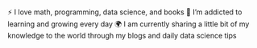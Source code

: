 ⚡ I love math, programming, data science, and books
🌱 I’m addicted to learning and growing every day
🌍 I am currently sharing a little bit of my knowledge to the world through my blogs and daily data science tips

